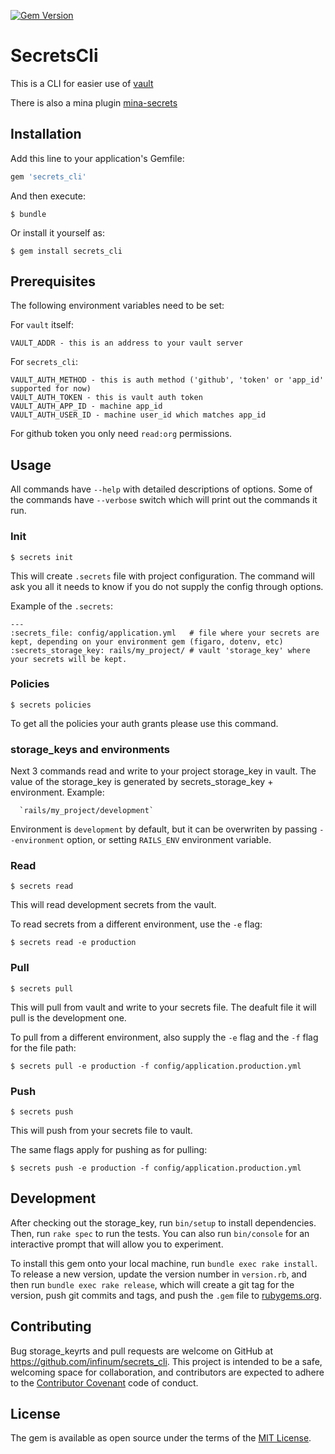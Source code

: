 [![Gem Version](https://badge.fury.io/rb/secrets_cli.svg)](https://badge.fury.io/rb/secrets_cli)

# SecretsCli

This is a CLI for easier use of [vault](https://www.vaultproject.io/)

There is also a mina plugin [mina-secrets](https://github.com/infinum/mina-secrets)

## Installation

Add this line to your application's Gemfile:

```ruby
gem 'secrets_cli'
```

And then execute:

    $ bundle

Or install it yourself as:

    $ gem install secrets_cli

## Prerequisites

The following environment variables need to be set:

For `vault` itself:

    VAULT_ADDR - this is an address to your vault server

For `secrets_cli`:

    VAULT_AUTH_METHOD - this is auth method ('github', 'token' or 'app_id' supported for now)
    VAULT_AUTH_TOKEN - this is vault auth token
    VAULT_AUTH_APP_ID - machine app_id
    VAULT_AUTH_USER_ID - machine user_id which matches app_id

For github token you only need `read:org` permissions.

## Usage

All commands have `--help` with detailed descriptions of options.
Some of the commands have `--verbose` switch which will print out the commands it run.

### Init

    $ secrets init

This will create `.secrets` file with project configuration. The command will ask you all it needs to know if you do not
supply the config through options.

Example of the `.secrets`:

    ---
    :secrets_file: config/application.yml   # file where your secrets are kept, depending on your environment gem (figaro, dotenv, etc)
    :secrets_storage_key: rails/my_project/ # vault 'storage_key' where your secrets will be kept.

### Policies

    $ secrets policies

To get all the policies your auth grants please use this command.

### storage_keys and environments

Next 3 commands read and write to your project storage_key in vault. The value of the storage_key is generated by
secrets_storage_key + environment. Example:

      `rails/my_project/development`

Environment is `development` by default, but it can be overwriten by passing `--environment` option, or setting `RAILS_ENV` environment variable.

### Read

    $ secrets read

This will read development secrets from the vault.

To read secrets from a different environment, use the `-e` flag:

    $ secrets read -e production

### Pull

    $ secrets pull

This will pull from vault and write to your secrets file. The deafult file it will pull is the development one.

To pull from a different environment, also supply the `-e` flag and the `-f` flag for the file path:

    $ secrets pull -e production -f config/application.production.yml

### Push

    $ secrets push

This will push from your secrets file to vault.

The same flags apply for pushing as for pulling:

    $ secrets push -e production -f config/application.production.yml

## Development

After checking out the storage_key, run `bin/setup` to install dependencies. Then, run `rake spec` to run the tests. You can also run `bin/console` for an interactive prompt that will allow you to experiment.

To install this gem onto your local machine, run `bundle exec rake install`. To release a new version, update the version number in `version.rb`, and then run `bundle exec rake release`, which will create a git tag for the version, push git commits and tags, and push the `.gem` file to [rubygems.org](https://rubygems.org).

## Contributing

Bug storage_keyrts and pull requests are welcome on GitHub at https://github.com/infinum/secrets_cli. This project is intended to be a safe, welcoming space for collaboration, and contributors are expected to adhere to the [Contributor Covenant](contributor-covenant.org) code of conduct.


## License

The gem is available as open source under the terms of the [MIT License](http://opensource.org/licenses/MIT).
